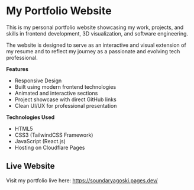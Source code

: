 # My Portfolio Website
This is my personal portfolio website showcasing my work, projects, and skills in frontend development, 3D visualization, and software engineering.

The website is designed to serve as an interactive and visual extension of my resume and to reflect my journey as a passionate and evolving tech professional.

**Features**
- Responsive Design
- Built using modern frontend technologies
- Animated and interactive sections
- Project showcase with direct GitHub links
- Clean UI/UX for professional presentation

**Technologies Used**

- HTML5
- CSS3 (TailwindCSS Framework)
- JavaScript (React.js)
- Hosting on Cloudflare Pages

## Live Website

Visit my portfolio live here:
https://soundaryagoski.pages.dev/
